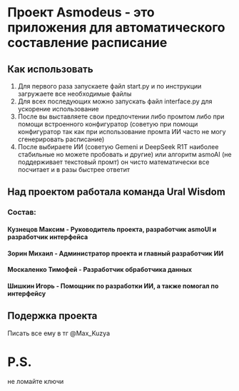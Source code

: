 # Проект Asmodeus - это приложения для автоматического составление расписание 

## Как использовать 
1. Для первого раза запускаете файл start.py и по инструкции загружаете все необходимые файлы 
2. Для всех последующих можно запускать файл interface.py для ускорение использование 
3. После вы выставляете свои предпочтении либо промтом либо при помощи встроенного конфигуратор (советую при помощи конфигуратор так как при использование промта ИИ часто не могу сгенерировать расписание)
4. После выбираете ИИ (советую Gemeni и DeepSeek R1T наиболее стабильные но можете пробовать и другие) или алгоритм asmoAI (не поддерживает текстовый промт) он чисто математически все посчитает и в разы быстрее ответит 

## Над проектом работала команда Ural Wisdom
### Состав:
#### Кузнецов Максим - Руководитель проекта, разработчик asmoUI и разработчик интерфейса
#### Зорин Михаил - Администратор проекта и главный разработчик ИИ
#### Москаленко Тимофей - Разработчик обработчика данных 
#### Шишкин Игорь - Помощник по разработки ИИ, а также помогал по интерфейсу

## Подержка проекта 
Писать все ему в тг @Max_Kuzya

# P.S.
не ломайте ключи 
